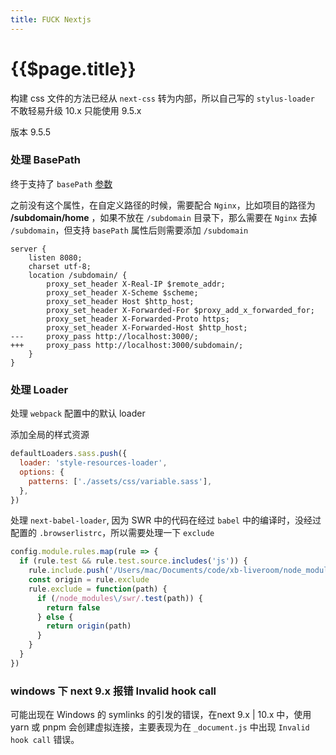 ```yaml
---
title: FUCK Nextjs
---
```


# {{$page.title}}

构建 css 文件的方法已经从 `next-css` 转为内部，所以自己写的 `stylus-loader` 不敢轻易升级 10.x 只能使用 9.5.x

版本 9.5.5

### 处理 BasePath

终于支持了 `basePath` [参数](https://nextjs.org/docs/api-reference/next.config.js/basepath)

之前没有这个属性，在自定义路径的时候，需要配合 `Nginx`，比如项目的路径为 **/subdomain/home** ，如果不放在 `/subdomain` 目录下，那么需要在 `Nginx` 去掉 `/subdomain`，但支持 `basePath` 属性后则需要添加 `/subdomain`

```git
server {
    listen 8080;
    charset utf-8;
    location /subdomain/ {
        proxy_set_header X-Real-IP $remote_addr;
        proxy_set_header X-Scheme $scheme;
        proxy_set_header Host $http_host;
        proxy_set_header X-Forwarded-For $proxy_add_x_forwarded_for;
        proxy_set_header X-Forwarded-Proto https;
        proxy_set_header X-Forwarded-Host $http_host;
---     proxy_pass http://localhost:3000/;
+++     proxy_pass http://localhost:3000/subdomain/;
    }
}
```

### 处理 Loader

处理 `webpack` 配置中的默认 loader

添加全局的样式资源

```js
defaultLoaders.sass.push({
  loader: 'style-resources-loader',
  options: {
    patterns: ['./assets/css/variable.sass'],
  },
})
```

处理 `next-babel-loader`, 因为 SWR 中的代码在经过 `babel` 中的编译时，没经过配置的 `.browserlistrc`，所以需要处理一下 `exclude`

```js
config.module.rules.map(rule => {
  if (rule.test && rule.test.source.includes('js')) {
    rule.include.push('/Users/mac/Documents/code/xb-liveroom/node_modules/swr/**/*')
    const origin = rule.exclude
    rule.exclude = function(path) {
      if (/node_modules\/swr/.test(path)) {
        return false
      } else {
        return origin(path)
      }
    }
  }
})
```


### windows 下 next 9.x 报错 Invalid hook call

可能出现在 Windows 的 symlinks 的引发的错误，在next 9.x | 10.x 中，使用 yarn 或 pnpm 会创建虚拟连接，主要表现为在 `_document.js` 中出现 `Invalid hook call` 错误。
